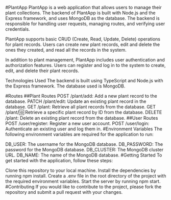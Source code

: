 #PlantApp
PlantApp is a web application that allows users to manage their plant collections. The backend of PlantApp is built with Node.js and the Express framework, and uses MongoDB as the database. The backend is responsible for handling user requests, managing routes, and verifying user credentials.

PlantApp supports basic CRUD (Create, Read, Update, Delete) operations for plant records. Users can create new plant records, edit and delete the ones they created, and read all the records in the system.

In addition to plant management, PlantApp includes user authentication and authorization features. Users can register and log in to the system to create, edit, and delete their plant records.

Technologies Used
The backend is built using TypeScript and Node.js with the Express framework. The database used is MongoDB.

#Routes
##Plant Routes
POST /plant/add: Add a new plant record to the database.
PATCH /plant/edit: Update an existing plant record in the database.
GET /plant: Retrieve all plant records from the database.
GET /plant/:id: Retrieve a specific plant record by ID from the database.
DELETE /plant: Delete an existing plant record from the database.
##User Routes
POST /user/register: Register a new user account.
POST /user/login: Authenticate an existing user and log them in.
#Environment Variables
The following environment variables are required for the application to run:

DB_USER: The username for the MongoDB database.
DB_PASSWORD: The password for the MongoDB database.
DB_CLUSTER: The MongoDB cluster URL.
DB_NAME: The name of the MongoDB database.
#Getting Started
To get started with the application, follow these steps:

Clone this repository to your local machine.
Install the dependencies by running npm install.
Create a .env file in the root directory of the project with the required environment variables.
Start the server by running npm start.
#Contributing
If you would like to contribute to the project, please fork the repository and submit a pull request with your changes.
